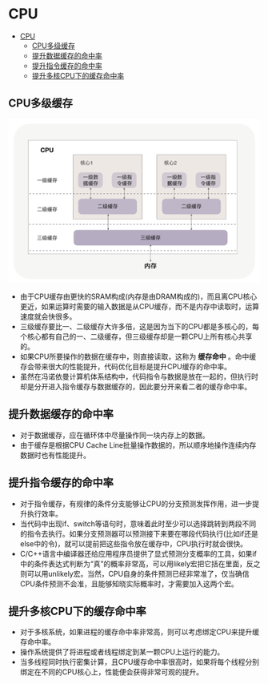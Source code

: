 # CPU

- [CPU](#cpu)
  - [CPU多级缓存](#cpu多级缓存)
  - [提升数据缓存的命中率](#提升数据缓存的命中率)
  - [提升指令缓存的命中率](#提升指令缓存的命中率)
  - [提升多核CPU下的缓存命中率](#提升多核cpu下的缓存命中率)


## CPU多级缓存

  ![多级缓存](https://github.com/gongluck/images/blob/main/cpu/多级缓存.png)

- 由于CPU缓存由更快的SRAM构成(内存是由DRAM构成的)，而且离CPU核心更近，如果运算时需要的输入数据是从CPU缓存，而不是内存中读取时，运算速度就会快很多。
- 三级缓存要比一、二级缓存大许多倍，这是因为当下的CPU都是多核心的，每个核心都有自己的一、二级缓存，但三级缓存却是一颗CPU上所有核心共享的。
- 如果CPU所要操作的数据在缓存中，则直接读取，这称为 **缓存命中** 。命中缓存会带来很大的性能提升，代码优化目标是提升CPU缓存的命中率。
- 虽然在冯诺依曼计算机体系结构中，代码指令与数据是放在一起的，但执行时却是分开进入指令缓存与数据缓存的，因此要分开来看二者的缓存命中率。

## 提升数据缓存的命中率

- 对于数据缓存，应在循环体中尽量操作同一块内存上的数据。
- 由于缓存是根据CPU Cache Line批量操作数据的，所以顺序地操作连续内存数据时也有性能提升。

## 提升指令缓存的命中率

- 对于指令缓存，有规律的条件分支能够让CPU的分支预测发挥作用，进一步提升执行效率。
- 当代码中出现if、switch等语句时，意味着此时至少可以选择跳转到两段不同的指令去执行。如果分支预测器可以预测接下来要在哪段代码执行(比如if还是else中的令)，就可以提前把这些指令放在缓存中，CPU执行时就会很快。
- C/C++语言中编译器还给应用程序员提供了显式预测分支概率的工具，如果if中的条件表达式判断为“真”的概率非常高，可以用likely宏把它括在里面，反之则可以用unlikely宏。当然，CPU自身的条件预测已经非常准了，仅当确信CPU条件预测不会准，且能够知晓实际概率时，才需要加入这两个宏。

## 提升多核CPU下的缓存命中率

- 对于多核系统，如果进程的缓存命中率非常高，则可以考虑绑定CPU来提升缓存命中率。
- 操作系统提供了将进程或者线程绑定到某一颗CPU上运行的能力。
- 当多线程同时执行密集计算，且CPU缓存命中率很高时，如果将每个线程分别绑定在不同的CPU核心上，性能便会获得非常可观的提升。